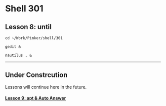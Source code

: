 # Shell 301
## Lesson 8: until

`cd ~/Work/Pinker/shell/301`

`gedit &`

`nautilus . &`
___

## Under Constrcution
Lessons will continue here in the future.

#### [Lesson 9: apt & Auto Answer](https://github.com/inkVerb/pinker/blob/master/301-shell/Lesson-09.md)
